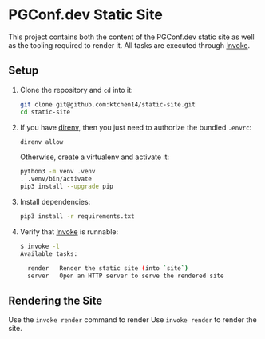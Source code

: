 # PGConf.dev Static Site

This project contains both the content of the PGConf.dev static site as well as
the tooling required to render it. All tasks are executed through [Invoke].

## Setup

1. Clone the repository and `cd` into it:

   ```bash
   git clone git@github.com:ktchen14/static-site.git
   cd static-site
   ```

2. If you have [direnv](https://direnv.net), then you just need to authorize the
   bundled `.envrc`:

   ```bash
   direnv allow
   ```

   Otherwise, create a virtualenv and activate it:

   ```bash
   python3 -m venv .venv
   . .venv/bin/activate
   pip3 install --upgrade pip
   ```

3. Install dependencies:

   ```bash
   pip3 install -r requirements.txt
   ```

4. Verify that [Invoke](https://www.pyinvoke.org/) is runnable:

   ```bash
   $ invoke -l
   Available tasks:

     render   Render the static site (into `site`)
     server   Open an HTTP server to serve the rendered site
   ```

## Rendering the Site

Use the `invoke render` command to render
Use `invoke render` to render the site.

[Invoke]: https://www.pyinvoke.org/
